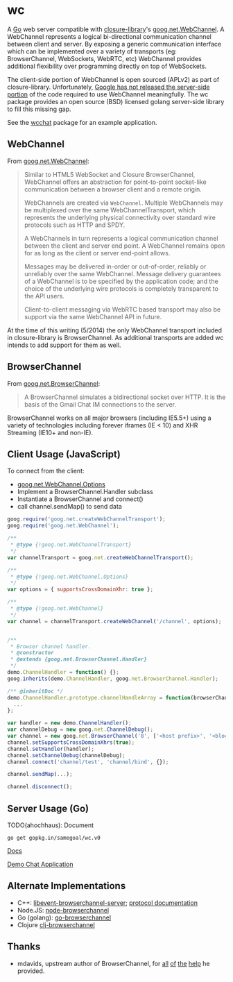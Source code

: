 wc
============

A [Go](http://golang.org/) web server compatible with
[closure-library](https://github.com/google/closure-library)'s
[goog.net.WebChannel](https://github.com/google/closure-library/blob/master/closure/goog/labs/net/webchannel.js).
A WebChannel represents a logical bi-directional communication channel between
client and server. By exposing a generic communication interface which can be
implemented over a variety of transports (eg: BrowserChannel, WebSockets,
WebRTC, etc) WebChannel provides additional flexibility over programming
directly on top of WebSockets.

The client-side portion of WebChannel is open sourced (APLv2) as part of
closure-library. Unfortunately, [Google has not released the server-side
portion](http://books.google.com/books?id=p7uyWPcVGZsC&pg=PA179) of the
code required to use WebChannel meaningfully. The wc package provides an
open source (BSD) licensed golang server-side library to fill this missing gap.

See the [wcchat](https://github.com/samegoal/wcchat) package for an example
application.

WebChannel
----------

From [goog.net.WebChannel](https://github.com/google/closure-library/blob/master/closure/goog/labs/net/webchannel.js#L16):

> Similar to HTML5 WebSocket and Closure BrowserChannel, WebChannel
> offers an abstraction for point-to-point socket-like communication between
> a browser client and a remote origin.
>
> WebChannels are created via <code>WebChannel</code>. Multiple WebChannels
> may be multiplexed over the same WebChannelTransport, which represents
> the underlying physical connectivity over standard wire protocols
> such as HTTP and SPDY.
>
> A WebChannels in turn represents a logical communication channel between
> the client and server end point. A WebChannel remains open for
> as long as the client or server end-point allows.
>
> Messages may be delivered in-order or out-of-order, reliably or unreliably
> over the same WebChannel. Message delivery guarantees of a WebChannel is
> to be specified by the application code; and the choice of the
> underlying wire protocols is completely transparent to the API users.
>
> Client-to-client messaging via WebRTC based transport may also be support
> via the same WebChannel API in future.

At the time of this writing (5/2014) the only WebChannel transport included
in closure-library is BrowserChannel. As additional transports are added
wc intends to add support for them as well.

BrowserChannel
--------------

From [goog.net.BrowserChannel](https://github.com/google/closure-library/blob/master/closure/goog/net/browserchannel.js#L16):

> A BrowserChannel simulates a bidirectional socket over HTTP. It is the
> basis of the Gmail Chat IM connections to the server.

BrowserChannel works on all major browsers (including IE5.5+) using a variety
of technologies including forever iframes (IE < 10) and XHR Streaming (IE10+
and non-IE).

Client Usage (JavaScript)
-------------------------

To connect from the client:

  * [goog.net.WebChannel.Options](https://github.com/google/closure-library/blob/master/closure/goog/labs/net/webchannel.js#L63)
  * Implement a BrowserChannel.Handler subclass
  * Instantiate a BrowserChannel and connect()
  * call channel.sendMap() to send data

```javascript
goog.require('goog.net.createWebChannelTransport');
goog.require('goog.net.WebChannel');

/**
 * @type {!goog.net.WebChannelTransport}
 */
var channelTransport = goog.net.createWebChannelTransport();

/**
 * @type {!goog.net.WebChannel.Options}
 */
var options = { supportsCrossDomainXhr: true };

/**
 * @type {!goog.net.WebChannel}
 */
var channel = channelTransport.createWebChannel('/channel', options);


/**
 * Browser channel handler.
 * @constructor
 * @extends {goog.net.BrowserChannel.Handler}
 */
demo.ChannelHandler = function() {};
goog.inherits(demo.ChannelHandler, goog.net.BrowserChannel.Handler);

/** @inheritDoc */
demo.ChannelHandler.prototype.channelHandleArray = function(browserChannel, array) {
  ...
};

var handler = new demo.ChannelHandler();
var channelDebug = new goog.net.ChannelDebug();
var channel = new goog.net.BrowserChannel('8', ['<host prefix>', '<blocked prefix>']);
channel.setSupportsCrossDomainXhrs(true);
channel.setHandler(handler);
channel.setChannelDebug(channelDebug);
channel.connect('channel/test', 'channel/bind', {});

channel.sendMap(...);

channel.disconnect();
```

Server Usage (Go)
-----------------

TODO(ahochhaus): Document

```
go get gopkg.in/samegoal/wc.v0
```

[Docs](http://godoc.org/gopkg.in/samegoal/wc.v0)

[Demo Chat Application](https://github.com/samegoal/wcchat)

Alternate Implementations
-------------------------

  * C++: [libevent-browserchannel-server](https://code.google.com/p/libevent-browserchannel-server/);
    [protocol documentation](https://code.google.com/p/libevent-browserchannel-server/wiki/BrowserChannelProtocol)
  * Node.JS: [node-browserchannel](https://github.com/josephg/node-browserchannel/)
  * Go (golang): [go-browserchannel](https://github.com/MathieuTurcotte/go-browserchannel)
  * Clojure [clj-browserchannel](https://github.com/thegeez/clj-browserchannel)

Thanks
------

  * mdavids, upstream author of BrowserChannel, for [all](https://groups.google.com/forum/?fromgroups#!topic/closure-library-discuss/0xy-2yPyUII)
  [of](https://groups.google.com/forum/?fromgroups#!topic/closure-library-discuss/b4q1JfrBkjI)
  [the](https://groups.google.com/forum/#!msg/closure-library-discuss/F1mtsUK1NIM/GsrAU7KfS8cJ)
  [help](https://groups.google.com/forum/?fromgroups#!topic/closure-library-discuss/BRs3JSwm3Dc)
  he provided.
